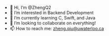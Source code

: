 - 👋 Hi, I’m @ZhengQ2
- 👀 I’m interested in Backend Development
- 🌱 I’m currently learning C, Swift, and Java
- 💞️ I’m looking to collaborate on everything!
- 📫 How to reach me: zheng.qiu@uwaterloo.ca

<!---
ZhengQ2/ZhengQ2 is a ✨ special ✨ repository because its `README.md` (this file) appears on your GitHub profile.
You can click the Preview link to take a look at your changes.
--->
